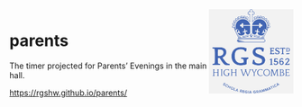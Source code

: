 <img src="https://raw.githubusercontent.com/rgshw/rgshw.github.io/master/rgshw-square.png" alt="RGSHW Icon" align="right" width="150"/>

# parents

The timer projected for Parents’ Evenings in the main hall.

https://rgshw.github.io/parents/

